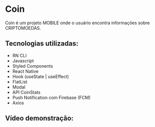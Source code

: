 # Coin

Coin é um projeto MOBILE onde o usuário encontra informações sobre CRIPTOMOEDAS.

## Tecnologias utilizadas:

- RN CLI
- Javascript
- Styled Components
- React Native
- Hook (useState | useEffect)
- FlatList
- Modal
- API CoinStats
- Push Notification com Firebase (FCM)
- Axios

## Vídeo demonstração:

